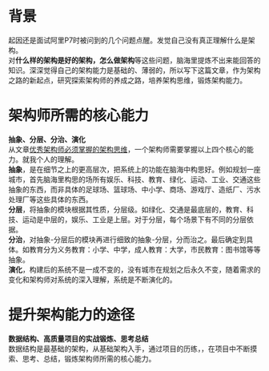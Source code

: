 # 背景
起因还是面试阿里P7时被问到的几个问题点醒。发觉自己没有真正理解什么是架构。<br>
对**什么样的架构是好的架构，怎么做架构**等这些问题，脑海里提炼不出来能回答的知识。深深觉得自己的架构能力是基础的、薄弱的，所以写下这篇文章，作为架构之路的新起点，研究探索架构师的养成之路，培养架构思维，锻炼架构能力。
# 架构师所需的核心能力
**抽象、分层、分治、演化** <br>
从文章[优秀架构师必须掌握的架构思维](https://www.infoq.cn/article/architecture-thought)，一个架构师需要掌握以上四个核心的能力。就我个人的理解。<br>
**抽象**，是在细节之上的更高层次，把系统上的功能在脑海中构思好。例如规划一座城市，首先脑海里构思的场所有娱乐、科技、教育、绿化、运动、工业、交通这些抽象的东西，而非具体的足球场、篮球场、中小学、商场、游戏厅、造纸厂、污水处理厂等这些具体的东西。<br>
**分层**，将抽象的模块根据其性质，分层级。如绿化、交通是最底层的，教育、科技、运动是中层的，娱乐、工业是上层。对于分层，每个场景下有不同的分层依据。<br>
**分治**，对抽象-分层后的模块再进行细致的抽象-分层，分而治之。最后确定到具体。如教育分为义务教育：小学、中学，成人教育：大学，市民教育：图书馆等等抽象。<br>
**演化**，构建后的系统不是一成不变的，没有城市在规划之后永久不变，随着需求的变化和架构师对系统的深入理解，系统是不断演化的。

# 提升架构能力的途径
**数据结构、高质量项目的实战锻炼、思考总结** <br>
数据结构是最基础的架构，从基础架构入手，通过项目的历练，，在项目中不断摸索、思考、总结，锻炼架构师所需的核心能力。